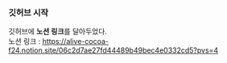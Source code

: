 ### 깃허브 시작  
깃허브에 **노션 링크**를 달아두었다.  
노션 링크 : <https://alive-cocoa-f24.notion.site/06c2d7ae27fd44489b49bec4e0332cd5?pvs=4>
